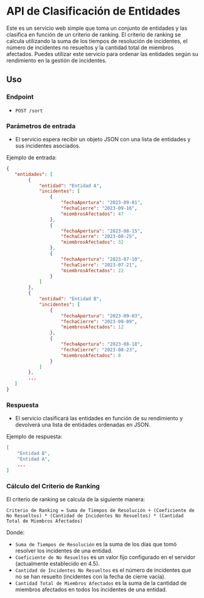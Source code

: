 # API de Clasificación de Entidades

Este es un servicio web simple que toma un conjunto de entidades y las clasifica en función de un criterio de ranking. El criterio de ranking se calcula utilizando la suma de los tiempos de resolución de incidentes, el número de incidentes no resueltos y la cantidad total de miembros afectados. Puedes utilizar este servicio para ordenar las entidades según su rendimiento en la gestión de incidentes.

## Uso

### Endpoint

- `POST /sort`

### Parámetros de entrada

- El servicio espera recibir un objeto JSON con una lista de entidades y sus incidentes asociados.

Ejemplo de entrada:

```json
{
   "entidades": [
        {
            "entidad": "Entidad A",
            "incidentes": [
                {
                    "fechaApertura": "2023-09-01",
                    "fechaCierre": "2023-09-16",
                    "miembrosAfectados": 47
                },
                {
                    "fechaApertura": "2023-08-15",
                    "fechaCierre": "2023-08-25",
                    "miembrosAfectados": 32
                },
                {
                    "fechaApertura": "2023-07-10",
                    "fechaCierre": "2023-07-21",
                    "miembrosAfectados": 22
                }
            ]
        },
        {
            "entidad": "Entidad B",
            "incidentes": [
                {
                    "fechaApertura": "2023-09-03",
                    "fechaCierre": "2023-09-09",
                    "miembrosAfectados": 12
                },
                {
                    "fechaApertura": "2023-08-18",
                    "fechaCierre": "2023-08-23",
                    "miembrosAfectados": 8
                }
            ]
        },
        ...
   ]
}
```

### Respuesta

- El servicio clasificará las entidades en función de su rendimiento y devolverá una lista de entidades ordenadas en JSON.

Ejemplo de respuesta:

```json
[
    "Entidad B",
    "Entidad A",
    ...
]
```

### Cálculo del Criterio de Ranking

El criterio de ranking se calcula de la siguiente manera:

```
Criterio de Ranking = Suma de Tiempos de Resolución + (Coeficiente de No Resueltos) * (Cantidad de Incidentes No Resueltos) * (Cantidad Total de Miembros Afectados)
```

Donde:
- `Suma de Tiempos de Resolución` es la suma de los días que tomó resolver los incidentes de una entidad.
- `Coeficiente de No Resueltos` es un valor fijo configurado en el servidor (actualmente establecido en 4.5).
- `Cantidad de Incidentes No Resueltos` es el número de incidentes que no se han resuelto (incidentes con la fecha de cierre vacía).
- `Cantidad Total de Miembros Afectados` es la suma de la cantidad de miembros afectados en todos los incidentes de una entidad.


